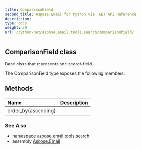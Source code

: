 ```yaml
---
title: ComparisonField
second_title: Aspose.Email for Python via .NET API Reference
description: 
type: docs
weight: 30
url: /python-net/aspose.email.tools.search/comparisonfield/
---
```


## ComparisonField class

Base class that represents one search field.

The ComparisonField type exposes the following members:
## Methods
| Name | Description |
| :- | :- |
|order_by(ascending)|  |

### See Also

* namespace [aspose.email.tools.search](/email/python-net/aspose.email.tools.search/)
* assembly [Aspose.Email](/email/python-net/)

